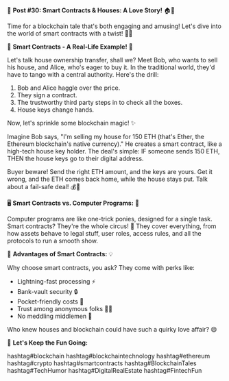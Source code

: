 🚀 **Post #30: Smart Contracts & Houses: A Love Story!** 🏠💍

Time for a blockchain tale that's both engaging and amusing! Let's dive into the world of smart contracts with a twist! 🧙‍♂️

🌟 **Smart Contracts - A Real-Life Example!** 🌟

Let's talk house ownership transfer, shall we? Meet Bob, who wants to sell his house, and Alice, who's eager to buy it. In the traditional world, they'd have to tango with a central authority. Here's the drill:

1. Bob and Alice haggle over the price.
2. They sign a contract.
3. The trustworthy third party steps in to check all the boxes.
4. House keys change hands.

Now, let's sprinkle some blockchain magic! ✨

Imagine Bob says, "I'm selling my house for 150 ETH (that's Ether, the Ethereum blockchain's native currency)." He creates a smart contract, like a high-tech house key holder. The deal's simple: IF someone sends 150 ETH, THEN the house keys go to their digital address.

Buyer beware! Send the right ETH amount, and the keys are yours. Get it wrong, and the ETH comes back home, while the house stays put. Talk about a fail-safe deal! 💰🏡

🖥️ **Smart Contracts vs. Computer Programs:** 🧐

Computer programs are like one-trick ponies, designed for a single task. Smart contracts? They're the whole circus! 🎪 They cover everything, from how assets behave to legal stuff, user roles, access rules, and all the protocols to run a smooth show. 

💼 **Advantages of Smart Contracts:** 💡

Why choose smart contracts, you ask? They come with perks like:
- Lightning-fast processing ⚡
- Bank-vault security 🔒
- Pocket-friendly costs 💸
- Trust among anonymous folks 🕵️‍♂️
- No meddling middlemen 🚫

Who knew houses and blockchain could have such a quirky love affair? 😄

🔗 **Let's Keep the Fun Going:**

 hashtag#blockchain hashtag#blockchaintechnology hashtag#ethereum hashtag#crypto hashtag#smartcontracts hashtag#BlockchainTales hashtag#TechHumor hashtag#DigitalRealEstate hashtag#FintechFun
